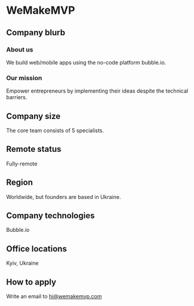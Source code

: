 # WeMakeMVP

## Company blurb

### About us

We build web/mobile apps using the no-code platform bubble.io. 

### Our mission

Empower entrepreneurs by implementing their ideas despite the technical barriers. 

## Company size

The core team consists of 5 specialists.

## Remote status

Fully-remote

## Region

Worldwide, but founders are based in Ukraine.

## Company technologies

Bubble.io

## Office locations

Kyiv, Ukraine

## How to apply

Write an email to [hi@wemakemvp.com](mailto:hi@wemakemvp.com)
